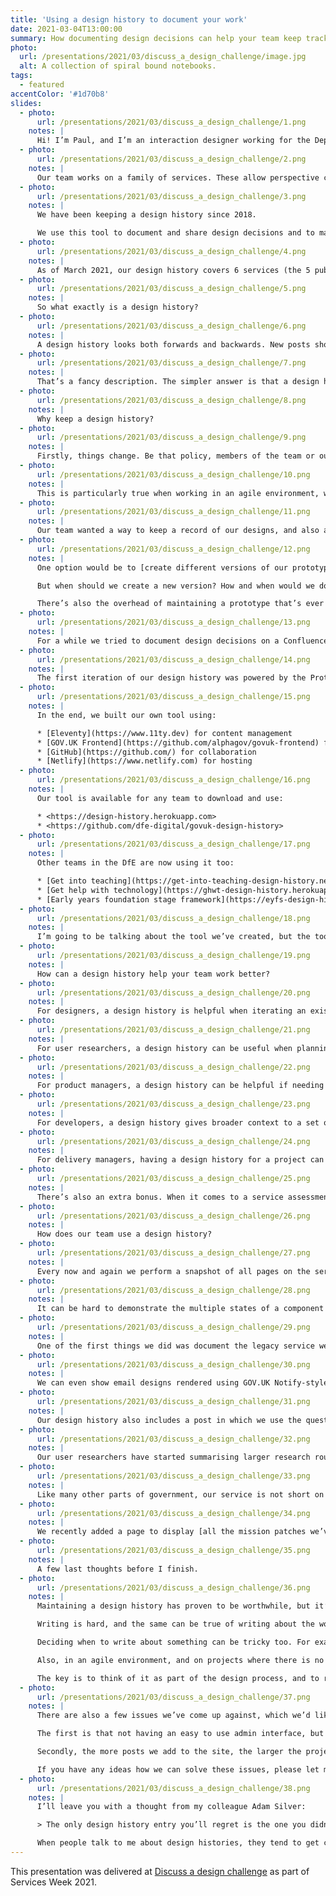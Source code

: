 ```yaml
---
title: 'Using a design history to document your work'
date: 2021-03-04T13:00:00
summary: How documenting design decisions can help your team keep track of how a service has developed over time.
photo:
  url: /presentations/2021/03/discuss_a_design_challenge/image.jpg
  alt: A collection of spiral bound notebooks.
tags:
  - featured
accentColor: '#1d70b8'
slides:
  - photo:
      url: /presentations/2021/03/discuss_a_design_challenge/1.png
    notes: |
      Hi! I’m Paul, and I’m an interaction designer working for the Department of Education in the Becoming a teacher team. Fun fact: today is the 2 year anniversary of me joining the team.
  - photo:
      url: /presentations/2021/03/discuss_a_design_challenge/2.png
    notes: |
      Our team works on a family of services. These allow perspective candidates to find teacher training courses before submit an application, and enable training providers to publish courses and then make decisions on the applications they receive.
  - photo:
      url: /presentations/2021/03/discuss_a_design_challenge/3.png
    notes: |
      We have been keeping a design history since 2018.

      We use this tool to document and share design decisions and to maintain a permanent record of how our services have developed over time.
  - photo:
      url: /presentations/2021/03/discuss_a_design_challenge/4.png
    notes: |
      As of March 2021, our design history covers 6 services (the 5 public-facing services plus an internal service used by support agents), and includes over 450 posts from 22 contributors.
  - photo:
      url: /presentations/2021/03/discuss_a_design_challenge/5.png
    notes: |
      So what exactly is a design history?
  - photo:
      url: /presentations/2021/03/discuss_a_design_challenge/6.png
    notes: |
      A design history looks both forwards and backwards. New posts show the team where a service is going, while older posts tell the story of how we got to where we are now.
  - photo:
      url: /presentations/2021/03/discuss_a_design_challenge/7.png
    notes: |
      That’s a fancy description. The simpler answer is that a design history is a blog with a design team committed to regularly posting about their work.
  - photo:
      url: /presentations/2021/03/discuss_a_design_challenge/8.png
    notes: |
      Why keep a design history?
  - photo:
      url: /presentations/2021/03/discuss_a_design_challenge/9.png
    notes: |
      Firstly, things change. Be that policy, members of the team or our understanding of the problem space and a service’s users etc.
  - photo:
      url: /presentations/2021/03/discuss_a_design_challenge/10.png
    notes: |
      This is particularly true when working in an agile environment, where things are constantly iterated. It can be hard to remember what things looked like, how they worked or why – and when – they changed.
  - photo:
      url: /presentations/2021/03/discuss_a_design_challenge/11.png
    notes: |
      Our team wanted a way to keep a record of our designs, and also a way to share them. We looked at a few different options.
  - photo:
      url: /presentations/2021/03/discuss_a_design_challenge/12.png
    notes: |
      One option would be to [create different versions of our prototype](https://designnotes.blog.gov.uk/2016/05/13/archiving-versions-of-a-prototype/).

      But when should we create a new version? How and when would we document smaller changes?

      There’s also the overhead of maintaining a prototype that’s ever growing in size.
  - photo:
      url: /presentations/2021/03/discuss_a_design_challenge/13.png
    notes: |
      For a while we tried to document design decisions on a Confluence wiki. However, as this was private it was difficult to share documents more widely. It was also quite limiting in terms of formatting options.
  - photo:
      url: /presentations/2021/03/discuss_a_design_challenge/14.png
    notes: |
      The first iteration of our design history was powered by the Prototype Kit. But the kit was not designed around the needs of content creation and curation. For example, it was hard to incorporate Markdown, tag posts and create an RSS feed.
  - photo:
      url: /presentations/2021/03/discuss_a_design_challenge/15.png
    notes: |
      In the end, we built our own tool using:

      * [Eleventy](https://www.11ty.dev) for content management
      * [GOV.UK Frontend](https://github.com/alphagov/govuk-frontend) for the design patterns
      * [GitHub](https://github.com/) for collaboration
      * [Netlify](https://www.netlify.com) for hosting
  - photo:
      url: /presentations/2021/03/discuss_a_design_challenge/16.png
    notes: |
      Our tool is available for any team to download and use:

      * <https://design-history.herokuapp.com>
      * <https://github.com/dfe-digital/govuk-design-history>
  - photo:
      url: /presentations/2021/03/discuss_a_design_challenge/17.png
    notes: |
      Other teams in the DfE are now using it too:

      * [Get into teaching](https://get-into-teaching-design-history.netlify.app/)
      * [Get help with technology](https://ghwt-design-history.herokuapp.com/)
      * [Early years foundation stage framework](https://eyfs-design-history.netlify.app/)
  - photo:
      url: /presentations/2021/03/discuss_a_design_challenge/18.png
    notes: |
      I’m going to be talking about the tool we’ve created, but the tool isn’t the important thing. The ideas I’m sharing today can be achieved with any blogging software, so use whatever tool works best for you and your team.
  - photo:
      url: /presentations/2021/03/discuss_a_design_challenge/19.png
    notes: |
      How can a design history help your team work better?
  - photo:
      url: /presentations/2021/03/discuss_a_design_challenge/20.png
    notes: |
      For designers, a design history is helpful when iterating an existing feature and you find yourself asking “why on Earth does it work like this”.
  - photo:
      url: /presentations/2021/03/discuss_a_design_challenge/21.png
    notes: |
      For user researchers, a design history can be useful when planning a research session, or when preparing a playback and needing to refer to previous findings.
  - photo:
      url: /presentations/2021/03/discuss_a_design_challenge/22.png
    notes: |
      For product managers, a design history can be helpful if needing to postpone the development of a feature. Having a design documented means it can be picked up again later.
  - photo:
      url: /presentations/2021/03/discuss_a_design_challenge/23.png
    notes: |
      For developers, a design history gives broader context to a set of changes to a particular feature. A post can document different user journeys and interaction states, both of which can be difficult to show in a prototype.
  - photo:
      url: /presentations/2021/03/discuss_a_design_challenge/24.png
    notes: |
      For delivery managers, having a design history for a project can be a useful resource when onboarding new team members.
  - photo:
      url: /presentations/2021/03/discuss_a_design_challenge/25.png
    notes: |
      There’s also an extra bonus. When it comes to a service assessment, being able to point to a design history with a collection of posts detailing an understanding user needs and design intents, the design section of an assessment can almost become a formality.
  - photo:
      url: /presentations/2021/03/discuss_a_design_challenge/26.png
    notes: |
      How does our team use a design history?
  - photo:
      url: /presentations/2021/03/discuss_a_design_challenge/27.png
    notes: |
      Every now and again we perform a snapshot of all pages on the service. This is useful as a fallback, as not every part of the site may have had an entry written about it. This way there’ll always be a screenshot of a page so you can see what it previously looked like.
  - photo:
      url: /presentations/2021/03/discuss_a_design_challenge/28.png
    notes: |
      It can be hard to demonstrate the multiple states of a component or page in a prototype, so this is one area in which having a design history can be really helpful.
  - photo:
      url: /presentations/2021/03/discuss_a_design_challenge/29.png
    notes: |
      One of the first things we did was document the legacy service we’re replacing. This is important as if we’re successful, this is something that will eventually disappear.
  - photo:
      url: /presentations/2021/03/discuss_a_design_challenge/30.png
    notes: |
      We can even show email designs rendered using GOV.UK Notify-style placeholders.
  - photo:
      url: /presentations/2021/03/discuss_a_design_challenge/31.png
    notes: |
      Our design history also includes a post in which we use the question protocol to list all the questions we ask, and why we ask them.
  - photo:
      url: /presentations/2021/03/discuss_a_design_challenge/32.png
    notes: |
      Our user researchers have started summarising larger research rounds and their findings in greater depth.
  - photo:
      url: /presentations/2021/03/discuss_a_design_challenge/33.png
    notes: |
      Like many other parts of government, our service is not short on acronyms. One of the most useful pages on our design history is the glossary, which has proven popular with new starters.
  - photo:
      url: /presentations/2021/03/discuss_a_design_challenge/34.png
    notes: |
      We recently added a page to display [all the mission patches we’ve designed](https://bat-design-history.netlify.app/mission-patches/).
  - photo:
      url: /presentations/2021/03/discuss_a_design_challenge/35.png
    notes: |
      A few last thoughts before I finish.
  - photo:
      url: /presentations/2021/03/discuss_a_design_challenge/36.png
    notes: |
      Maintaining a design history has proven to be worthwhile, but it’s not without its challenges.

      Writing is hard, and the same can be true of writing about the work you have done.

      Deciding when to write about something can be tricky too. For example, I’m never quite sure if I should write about a feature after it’s been designed or once it has been tested.

      Also, in an agile environment, and on projects where there is no shortage of work to be done, it can be difficult to find time to sit down and write an entry.

      The key is to think of it as part of the design process, and to remember the value it may provide later.
  - photo:
      url: /presentations/2021/03/discuss_a_design_challenge/37.png
    notes: |
      There are also a few issues we’ve come up against, which we’d like to solve in future updates to the tool.

      The first is that not having an easy to use admin interface, but relying on contributions via GitHub, has been a barrier to entry for the less technically savvy members of our team.

      Secondly, the more posts we add to the site, the larger the project can becomes. If you have lots of images, this can mean new users have to download a huge amount of data before they can start adding their own posts.

      If you have any ideas how we can solve these issues, please let me know.
  - photo:
      url: /presentations/2021/03/discuss_a_design_challenge/38.png
    notes: |
      I’ll leave you with a thought from my colleague Adam Silver:

      > The only design history entry you’ll regret is the one you didn’t write.

      When people talk to me about design histories, they tend to get caught up thinking about when to write post or how to structure them. It’s certainly worth thinking about how you want to use a design history, but don’t let that prevent you from posting anything at all.
---
```

This presentation was delivered at [Discuss a design challenge][1] as part of Services Week 2021.

[1]: /events/2021/03/04/discuss_a_design_challenge/
